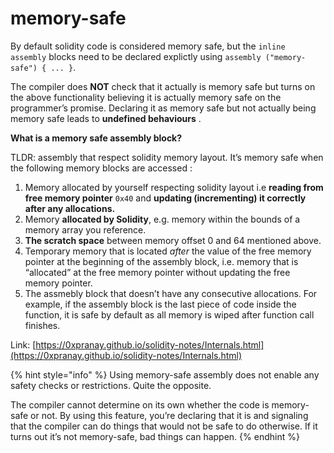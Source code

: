 # memory-safe

By default solidity code is considered memory safe, but the `inline assembly` blocks need to be declared explictly using `assembly ("memory-safe") { ... }`.&#x20;

The compiler does **NOT** check that it actually is memory safe but turns on the above functionality believing it is actually memory safe on the programmer’s promise. Declaring it as memory safe but not actually being memory safe leads to **undefined behaviours** .

**What is a memory safe assembly block?**&#x20;

TLDR: assembly that respect solidity memory layout. It’s memory safe when the following memory blocks are accessed :

1. Memory allocated by yourself respecting solidity layout i.e **reading from free memory pointer** `0x40` and **updating (incrementing) it correctly after any allocations.**
2. Memory **allocated by Solidity**, e.g. memory within the bounds of a memory array you reference.
3. **The scratch space** between memory offset 0 and 64 mentioned above.
4. Temporary memory that is located _after_ the value of the free memory pointer at the beginning of the assembly block, i.e. memory that is “allocated” at the free memory pointer without updating the free memory pointer.
5. The assmebly block that doesn’t have any consecutive allocations. For example, if the assembly block is the last piece of code inside the function, it is safe by default as all memory is wiped after function call finishes.

Link: [https://0xpranay.github.io/solidity-notes/Internals.html](https://0xpranay.github.io/solidity-notes/Internals.html)

{% hint style="info" %}
Using memory-safe assembly does not enable any safety checks or restrictions. Quite the opposite.&#x20;

The compiler cannot determine on its own whether the code is memory-safe or not. By using this feature, you’re declaring that it is and signaling that the compiler can do things that would not be safe to do otherwise. If it turns out it’s not memory-safe, bad things can happen.
{% endhint %}
